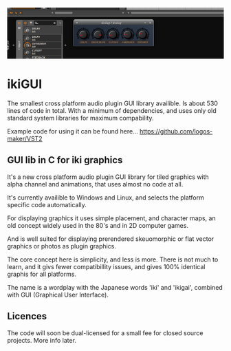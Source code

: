![](./thelay.png)

# ikiGUI
The smallest cross platform audio plugin GUI library availible. Is about 530 lines of code in total. With a minimum of dependencies, and uses only old standard system libraries for maximum compability.

Example code for using it can be found here... https://github.com/logos-maker/VST2

## GUI lib in C for iki graphics
It's a new cross platform audio plugin GUI library for tiled graphics with alpha channel and animations, that uses almost no code at all. 

It's currently availible to Windows and Linux, and selects the platform specific code automatically.

For displaying graphics it uses simple placement, and character maps, an old concept widely used in the 80's and in 2D computer games. 

And is well suited for displaying prerendered skeuomorphic or flat vector graphics or photos as plugin graphics.

The core concept here is simplicity, and less is more. There is not much to learn, and it givs fewer compatibillity issues, and gives 100% identical graphis for all platforms.

The name is a wordplay with the Japanese words 'iki' and 'ikigai', combined with GUI (Graphical User Interface).

## Licences
The code will soon be dual-licensed for a small fee for closed source projects. More info later.
